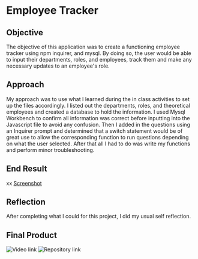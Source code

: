 # Employee Tracker

## Objective
The objective of this application was to create a functioning employee tracker using npm inquirer, and mysql. By doing so, the user would be able to input their departments, roles, and employees, track them and make any necessary updates to an employee's role.

## Approach
My approach was to use what I learned during the in class activities to set up the files accordingly. I listed out the departments, roles, and theoretical employees and created a database to hold the information. I used Mysql Workbench to confirm all information was correct before inputting into the Javascript file to avoid any confusion. Then I added in the questions using an Inquirer prompt and determined that a switch statement would be of great use to allow the corresponding function to run questions depending on what the user selected. After that all I had to do was write my functions and perform minor troubleshooting.

## End Result
xx
[Screenshot](images/screenshot.png)

## Reflection
After completing what I could for this project, I did my usual self reflection.

## Final Product
![Video link]()
![Repository link]()
